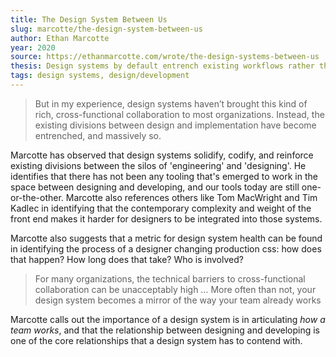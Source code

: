 ```yaml
---
title: The Design System Between Us
slug: marcotte/the-design-system-between-us
author: Ethan Marcotte
year: 2020
source: https://ethanmarcotte.com/wrote/the-design-systems-between-us
thesis: Design systems by default entrench existing workflows rather than changing them.
tags: design systems, design/development
---
```


> But in my experience, design systems haven’t brought this kind of rich, cross-functional collaboration to most organizations. Instead, the existing divisions between design and implementation have become entrenched, and massively so.

Marcotte has observed that design systems solidify, codify, and reinforce existing divisions between the silos of 'engineering' and 'designing'. He identifies that there has not been any tooling that's emerged to work in the space between designing and developing, and our tools today are still one-or-the-other. Marcotte also references others like Tom MacWright and Tim Kadlec in identifying that the contemporary complexity and weight of the front end makes it harder for designers to be integrated into those systems. 

Marcotte also suggests that a metric for design system health can be found in identifying the process of a designer changing production css: how does that happen? How long does that take? Who is involved?

>  For many organizations, the technical barriers to cross-functional collaboration can be unacceptably high … More often than not, your design system becomes a mirror of the way your team already works

Marcotte calls out the importance of a design system is in articulating _how a team works_, and that the relationship between designing and developing is one of the core relationships that a design system has to contend with.


